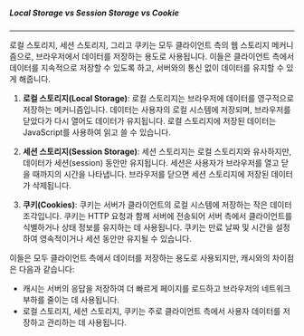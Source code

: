 
##### Local Storage vs Session Storage vs Cookie
---
로컬 스토리지, 세션 스토리지, 그리고 쿠키는 모두 클라이언트 측의 웹 스토리지 메커니즘으로, 브라우저에서 데이터를 저장하는 용도로 사용됩니다. 이들은 클라이언트 측에서 데이터를 지속적으로 저장할 수 있도록 하고, 서버와의 통신 없이 데이터를 유지할 수 있게 해줍니다. 

1. **로컬 스토리지(Local Storage)**: 로컬 스토리지는 브라우저에 데이터를 영구적으로 저장하는 메커니즘입니다. 데이터는 사용자의 로컬 시스템에 저장되며, 브라우저를 닫았다가 다시 열어도 데이터가 유지됩니다. 로컬 스토리지에 저장된 데이터는 JavaScript를 사용하여 읽고 쓸 수 있습니다.
    
2. **세션 스토리지(Session Storage)**: 세션 스토리지는 로컬 스토리지와 유사하지만, 데이터가 세션(session) 동안만 유지됩니다. 세션은 사용자가 브라우저를 열고 닫을 때까지의 시간을 나타냅니다. 브라우저를 닫으면 세션 스토리지에 저장된 데이터가 삭제됩니다.
    
3. **쿠키(Cookies)**: 쿠키는 서버가 클라이언트의 로컬 시스템에 저장하는 작은 데이터 조각입니다. 쿠키는 HTTP 요청과 함께 서버에 전송되어 서버 측에서 클라이언트를 식별하거나 상태 정보를 유지하는 데 사용됩니다. 쿠키는 만료 날짜 및 시간을 설정하여 영속적이거나 세션 동안만 유지될 수 있습니다.
    

이들은 모두 클라이언트 측에서 데이터를 저장하는 용도로 사용되지만, 캐시와의 차이점은 다음과 같습니다:

- 캐시는 서버의 응답을 저장하여 더 빠르게 페이지를 로드하고 브라우저의 네트워크 부하를 줄이는 데 사용됩니다.
- 로컬 스토리지, 세션 스토리지, 쿠키는 주로 클라이언트 측에서 사용자 데이터를 저장하고 관리하는 데 사용됩니다.

